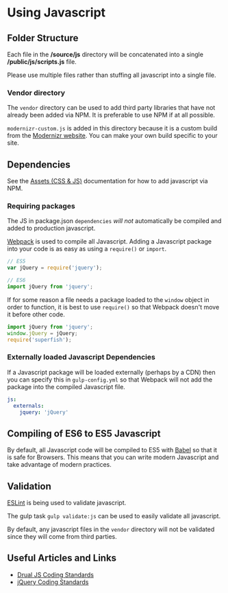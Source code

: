 # Using Javascript

## Folder Structure

Each file in the **/source/js** directory will be concatenated into a single **/public/js/scripts.js** file.

Please use multiple files rather than stuffing all javascript into a single file.

### Vendor directory

The `vendor` directory can be used to add third party libraries that have not already been added via NPM. It is preferable to use NPM if at all possible.

`modernizr-custom.js` is added in this directory because it is a custom build from the [Modernizr website](https://modernizr.com/). You can make your own build specific to your site.


## Dependencies

See the [Assets (CSS & JS)](assets-css-js.md) documentation for how to add javascript via NPM.

### Requiring packages

The JS in package.json `dependencies` *will not* automatically be compiled and added to production javascript.

[Webpack](https://webpack.js.org/) is used to compile all Javascript. Adding a Javascript package into your code is as easy as using a `require()` or `import`.

```js
// ES5
var jQuery = require('jquery');
```

```js
// ES6
import jQuery from 'jquery';
```

If for some reason a file needs a package loaded to the `window` object in order to function, it is best to use `require()` so that Webpack doesn't move it before other code.

```js
import jQuery from 'jquery';
window.jQuery = jQuery;
require('superfish');
```

### Externally loaded Javascript Dependencies

If a Javascript package will be loaded externally (perhaps by a CDN) then you can specify this in `gulp-config.yml` so that Webpack will not add the package into the compiled Javascript file.

```yaml
js:
  externals:
    jquery: 'jQuery'
```


## Compiling of ES6 to ES5 Javascript

By default, all Javascript code will be compiled to ES5 with [Babel](https://babeljs.io/) so that it is safe for Browsers. This means that you can write modern Javascript and take advantage of modern practices.


## Validation

[ESLint](http://eslint.org/) is being used to validate javascript.

The gulp task `gulp validate:js` can be used to easily validate all javascript.

By default, any javascript files in the `vendor` directory will not be validated since they will come from third parties.


## Useful Articles and Links

* [Drual JS Coding Standards](https://www.drupal.org/node/172169)
* [jQuery Coding Standards](https://www.drupal.org/node/1720586)
